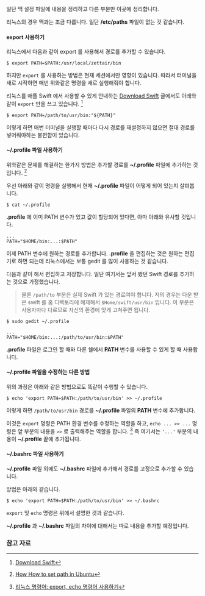 일단 맥 설정 파일에 내용을 정리하고 다른 부분만 이곳에 정리합니다.

리눅스의 경우 맥과는 조금 다릅니다. 일단 **/etc/paths** 파일이 없는 것 같습니다.

#### export 사용하기

리눅스에서 다음과 같이 export 를 사용해서 경로를 추가할 수 있습니다.

```
$ export PATH=$PATH:/usr/local/zettair/bin
```

하지만 `export` 를 사용하는 방법은 현재 세션에서만 영향이 있습니다. 따라서 터미널을 새로 시작하면 매번 위와같은 명령을 새로 실행해줘야 합니다.

리눅스를 애플 Swift 에서 사용할 수 있게 안내하는 [Download Swift](https://swift.org/download/) 글에서도 아래와 같이 `export` 만을 쓰고 있습니다. [^swift-download]

```
$ export PATH=/path/to/usr/bin:"${PATH}"
```

이렇게 하면 매번 터미널을 실행할 때마다 다시 경로를 재설정하지 않으면 절대 경로를 넣어줘야하는 불편함이 있습니다. 

#### ~/.profile 파일 사용하기

위와같은 문제를 해결하는 한가지 방법은 추가할 경로를 **~/.profile** 파일에 추가하는 것입니다. [^askubuntu-627346]

우선 아래와 같이 명령을 실행해서 현재 **~/.profile** 파일이 어떻게 되어 있는지 살펴봅니다.

```
$ cat ~/.profile
```

**.profile** 에 이미 PATH 변수가 있고 값이 할당되어 있다면, 아마 아래와 유사할 것입니다.

```
...
PATH="$HOME/bin:...:$PATH"
```

이제 PATH 변수에 원하는 경로를 추가합니다. **.profile** 을 편집하는 것은 원하는 편집기로 하면 되는데 리눅스에서는 보통 gedit 를 많이 사용하는 것 같습니다. 

다음과 같이 해서 편집하고 저장합니다. 일단 여기서는 앞서 봤던 Swift 경로를 추가하는 것으로 가정했습니다. 

> 물론 `/path/to` 부분은 실제 Swift 가 있는 경로여야 합니다. 저의 경우는 다운 받은 swift 를 홈 디렉토리에 해제해서 `$Home/swift/usr/bin` 입니다. 이 부분은 사용자마다 다르므로 자신의 환경에 맞게 고쳐주면 됩니다. 

```
$ sudo gedit ~/.profile

...
PATH="$HOME/bin:...:/path/to/usr/bin:$PATH"
``` 

**.profile** 파일은 로그인 할 때와 다른 쉘에서 **PATH** 변수를 사용할 수 있게 할 때 사용합니다.

#### ~/.profile 파일을 수정하는 다른 방법

위의 과정은 아래와 같은 방법으로도 똑같이 수행할 수 있습니다.

```
$ echo 'export PATH=$PATH:/path/to/usr/bin' >> ~/.profile
```

이렇게 하면 `/path/to/usr/bin` 경로를 **~/.profile** 파일의 **PATH** 변수에 추가합니다.

이것은 `export` 명령은 PATH 환경 변수를 수정하는 역할을 하고, `echo ... >> ...` 명령은 앞 부분의 내용을 `>>` 로 출력해주는 역할을 합니다. [^crasy-62] 즉 여기서는 `'...'` 부분의 내용이 **~/.profile** 끝에 추가됩니다.

#### ~/.bashrc 파일 사용하기

**~/.profile** 파일 외에도 **~/.bashrc** 파일에 추가해서 경로를 고정으로 추가할 수 있습니다.

방법은 아래와 같습니다.

```
$ echo 'export PATH=$PATH:/path/to/usr/bin' >> ~/.bashrc
```

`export` 및 `echo` 명령은 위에서 설명한 것과 같습니다.

**~/.profile** 과 **~/.bashrc** 파일의 차이에 대해서는 따로 내용을 추가할 예정입니다.
 

### 참고 자료

[^askubuntu-627346]: [How How to set path in Ubuntu](http://askubuntu.com/questions/627346/how-how-to-set-path-in-ubuntu)

[^swift-download]: [Download Swift](https://swift.org/download/)

[^crasy-62]: [리눅스 명령어: export, echo 명령어 사용하기](http://crasy.tistory.com/62)

